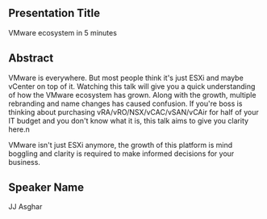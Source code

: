 ## Presentation Title
VMware ecosystem in 5 minutes

## Abstract
VMware is everywhere. But most people think it's just ESXi and maybe vCenter on
top of it. Watching this talk will give you a quick understanding of how
the VMware ecosystem has grown. Along with the growth, multiple rebranding and
name changes has caused confusion. If you're boss is thinking about purchasing
vRA/vRO/NSX/vCAC/vSAN/vCAir for half of your IT budget and you don't know what
it is, this talk aims to give you clarity here.n

VMware isn't just ESXi anymore, the growth of this platform is mind boggling and
clarity is required to make informed decisions for your business.

## Speaker Name
JJ Asghar
